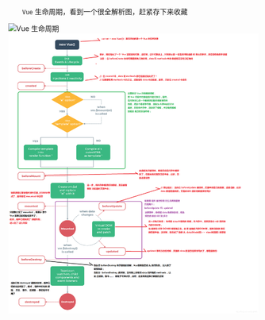 
　　`Vue` 生命周期，看到一个很全解析图，赶紧存下来收藏

![Vue 生命周期](https://gitee.com/gu/essay/blob/master/Demo/img/vue_lifecycle.jpg)
![Vue 生命周期](../../Demo/img/vue_lifecycle.jpg)
